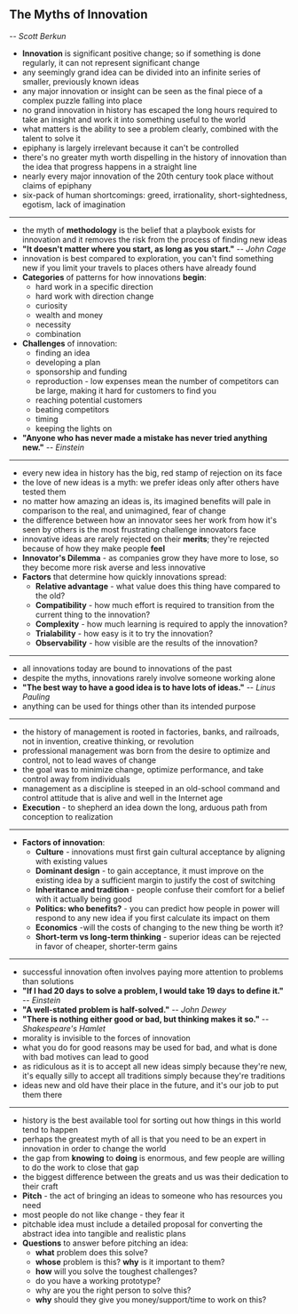 ## The Myths of Innovation
-- *Scott Berkun*


- **Innovation** is significant positive change; so if something is done regularly, it can not represent significant change
- any seemingly grand idea can be divided into an infinite series of smaller, previously known ideas
- any major innovation or insight can be seen as the final piece of a complex puzzle falling into place
- no grand innovation in history has escaped the long hours required to take an insight and work it into something useful to the world
- what matters is the ability to see a problem clearly, combined with the talent to solve it
- epiphany is largely irrelevant because it can't be controlled
- there's no greater myth worth dispelling in the history of innovation than the idea that progress happens in a straight line
- nearly every major innovation of the 20th century took place without claims of epiphany
- six-pack of human shortcomings: greed, irrationality, short-sightedness, egotism, lack of imagination

*****

- the myth of **methodology** is the belief that a playbook exists for innovation and it removes the risk from the process of finding new ideas
- **"It doesn't matter where you start, as long as you start."** -- *John Cage*
- innovation is best compared to exploration, you can't find something new if you limit your travels to places others have already found
- **Categories** of patterns for how innovations **begin**:
  - hard work in a specific direction
  - hard work with direction change
  - curiosity
  - wealth and money
  - necessity
  - combination
- **Challenges** of innovation:
  - finding an idea
  - developing a plan
  - sponsorship and funding
  - reproduction - low expenses mean the number of competitors can be large, making it hard for customers to find you
  - reaching potential customers
  - beating competitors
  - timing
  - keeping the lights on
- **"Anyone who has never made a mistake has never tried anything new."** -- *Einstein*

*****

- every new idea in history has the big, red stamp of rejection on its face
- the love of new ideas is a myth: we prefer ideas only after others have tested them
- no matter how amazing an ideas is, its imagined benefits will pale in comparison to the real, and unimagined, fear of change
- the difference between how an innovator sees her work from how it's seen by others is the most frustrating challenge innovators face
- innovative ideas are rarely rejected on their **merits**; they're rejected because of how they make people **feel**
- **Innovator's Dilemma** - as companies grow they have more to lose, so they become more risk averse and less innovative
- **Factors** that determine how quickly innovations spread:
  - **Relative advantage** - what value does this thing have compared to the old?
  - **Compatibility** - how much effort is required to transition from the current thing to the innovation?
  - **Complexity** - how much learning is required to apply the innovation?
  - **Trialability** - how easy is it to try the innovation?
  - **Observability** - how visible are the results of the innovation?

*****

- all innovations today are bound to innovations of the past
- despite the myths, innovations rarely involve someone working alone
- **"The best way to have a good idea is to have lots of ideas."** -- *Linus Pauling*
- anything can be used for things other than its intended purpose

*****

- the history of management is rooted in factories, banks, and railroads, not in invention, creative thinking, or revolution
- professional management was born from the desire to optimize and control, not to lead waves of change
- the goal was to minimize change, optimize performance, and take control away from individuals
- management as a discipline is steeped in an old-school command and control attitude that is alive and well in the Internet age
- **Execution** - to shepherd an idea down the long, arduous path from conception to realization

*****

- **Factors of innovation**:
  - **Culture** - innovations must first gain cultural acceptance by aligning with existing values
  - **Dominant design** - to gain acceptance, it must improve on the existing idea by a sufficient margin to justify the cost of switching
  - **Inheritance and tradition** - people confuse their comfort for a belief with it actually being good
  - **Politics: who benefits?** - you can predict how people in power will respond to any new idea if you first calculate its impact on them
  - **Economics** -will the costs of changing to the new thing be worth it?
  - **Short-term vs long-term thinking** - superior ideas can be rejected in favor of cheaper, shorter-term gains

*****

- successful innovation often involves paying more attention to problems than solutions
- **"If I had 20 days to solve a problem, I would take 19 days to define it."** -- *Einstein*
- **"A well-stated problem is half-solved."** -- *John Dewey*
- **"There is nothing either good or bad, but thinking makes it so."**  -- *Shakespeare's Hamlet*
- morality is invisible to the forces of innovation
- what you do for good reasons may be used for bad, and what is done with bad motives can lead to good
- as ridiculous as it is to accept all new ideas simply because they're new, it's equally silly to accept all traditions simply because they're traditions
- ideas new and old have their place in the future, and it's our job to put them there

*****

- history is the best available tool for sorting out how things in this world tend to happen
- perhaps the greatest myth of all is that you need to be an expert in innovation in order to change the world
- the gap from **knowing** to **doing** is enormous, and few people are willing to do the work to close that gap
- the biggest difference between the greats and us was their dedication to their craft
- **Pitch** - the act of bringing an ideas to someone who has resources you need
- most people do not like change - they fear it
- pitchable idea must include a detailed proposal for converting the abstract idea into tangible and realistic plans
- **Questions** to answer before pitching an idea:
  - **what** problem does this solve?
  - **whose** problem is this? **why** is it important to them?
  - **how** will you solve the toughest challenges?
  - do you have a working prototype?
  - why are you the right person to solve this?
  - **why** should they give you money/support/time to work on this?